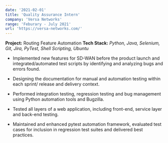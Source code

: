 ```yaml
---
date: '2021-02-01'
title: 'Quality Assurance Intern'
company: 'Versa Networks'
range: 'Feburary - July 2021'
url: 'https://versa-networks.com/'
---
```


**Project:** Routing Feature Automation
**Tech Stack:** _Python, Java, Selenium, Git, Jira, PyTest, Shell Scripting, Ubuntu_

- Implemented new features for SD-WAN before the product launch and integrated/automated test scripts by identifying and analyzing bugs and errors found.

- Designing the documentation for manual and automation testing within each sprint/ release and delivery context.

- Performed integration testing, regression testing and bug management using Python automation tools and Bugzilla.

- Tested all layers of a web application, including front-end, service layer and back-end testing.

- Maintained and enhanced pytest automation framework, evaluated test cases for inclusion in regression test suites and delivered best practices.